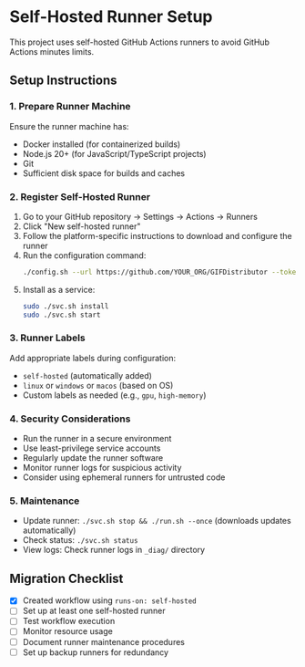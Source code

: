 # Self-Hosted Runner Setup

This project uses self-hosted GitHub Actions runners to avoid GitHub Actions minutes limits.

## Setup Instructions

### 1. Prepare Runner Machine

Ensure the runner machine has:
- Docker installed (for containerized builds)
- Node.js 20+ (for JavaScript/TypeScript projects)
- Git
- Sufficient disk space for builds and caches

### 2. Register Self-Hosted Runner

1. Go to your GitHub repository → Settings → Actions → Runners
2. Click "New self-hosted runner"
3. Follow the platform-specific instructions to download and configure the runner
4. Run the configuration command:
   ```bash
   ./config.sh --url https://github.com/YOUR_ORG/GIFDistributor --token YOUR_TOKEN
   ```
5. Install as a service:
   ```bash
   sudo ./svc.sh install
   sudo ./svc.sh start
   ```

### 3. Runner Labels

Add appropriate labels during configuration:
- `self-hosted` (automatically added)
- `linux` or `windows` or `macos` (based on OS)
- Custom labels as needed (e.g., `gpu`, `high-memory`)

### 4. Security Considerations

- Run the runner in a secure environment
- Use least-privilege service accounts
- Regularly update the runner software
- Monitor runner logs for suspicious activity
- Consider using ephemeral runners for untrusted code

### 5. Maintenance

- Update runner: `./svc.sh stop && ./run.sh --once` (downloads updates automatically)
- Check status: `./svc.sh status`
- View logs: Check runner logs in `_diag/` directory

## Migration Checklist

- [x] Created workflow using `runs-on: self-hosted`
- [ ] Set up at least one self-hosted runner
- [ ] Test workflow execution
- [ ] Monitor resource usage
- [ ] Document runner maintenance procedures
- [ ] Set up backup runners for redundancy
